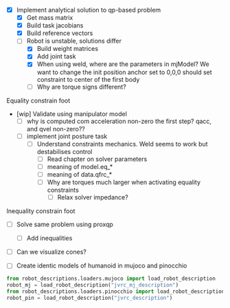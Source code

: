 - [x] Implement analytical solution to qp-based problem
  - [x] Get mass matrix
  - [x] Build task jacobians
  - [x] Build reference vectors
  - [ ] Robot is unstable, solutions differ
    - [x] Build weight matrices
    - [x] Add joint task
    - [x] When using weld, where are the parameters in mjModel? We want to change the init position
          anchor set to 0,0,0 should set constraint to center of the first body
    - [ ] Why are torque signs different?

Equality constrain foot
- [wip] Validate using manipulator model
  - [ ] why is computed com acceleration non-zero the first step? qacc, and qvel non-zero?? 
  - [ ] implement joint posture task
    - [ ] Understand constraints mechanics. Weld seems to work but destabilises control
      - [ ] Read chapter on solver parameters
      - [ ] meaning of model.eq_*
      - [ ] meaning of data.qfrc_*
      - [ ] Why are torques much larger when activating equality constraints
        - [ ] Relax solver impedance?

Inequality constrain foot
- [ ] Solve same problem using proxqp
  - [ ] Add inequalities
- [ ] Can we visualize cones?

- [ ] Create identic models of humanoid in mujoco and pinocchio
```python
from robot_descriptions.loaders.mujoco import load_robot_description
robot_mj = load_robot_description("jvrc_mj_description")
from robot_descriptions.loaders.pinocchio import load_robot_description
robot_pin = load_robot_description("jvrc_description")
```
